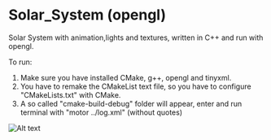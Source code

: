 # Solar_System (opengl)

Solar System with animation,lights and textures, written in C++ and run with opengl.

To run: 
1) Make sure you have installed CMake, g++, opengl and tinyxml.
2) You have to remake the CMakeList text file, so you have to configure "CMakeLists.txt" with CMake.
3) A so called "cmake-build-debug" folder will appear, enter and run terminal with "motor ../log.xml" (without quotes)

![Alt text](https://i.gyazo.com/7b1f5210b31509af89d5d0f4ec0c09f4.png "Solar System Image")
